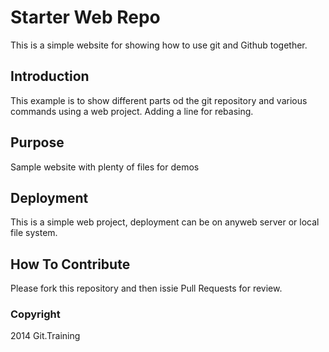 # Starter Web Repo

This is a simple website for showing how to use git and Github together.

## Introduction

This example is to show different parts od the git repository and various commands using a web project. Adding a line for rebasing.

## Purpose

Sample website with plenty of files for demos

## Deployment

This is a simple web project, deployment can be on anyweb server or local file system.

## How To Contribute

Please fork this repository and then issie Pull Requests for review.

### Copyright

2014 Git.Training